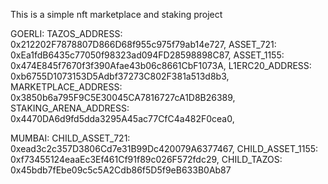 This is a simple nft marketplace and staking project

GOERLI:
TAZOS_ADDRESS: 0x212202F7878807D866D68f955c975f79ab14e727,
ASSET_721: 0xEa1fdB6435c77050f98323ad094FD28598898C87,
ASSET_1155: 0x474E845f7670f3f390Afae43b06c8661CbF1073A,
L1ERC20_ADDRESS: 0xb6755D1073153D5Adbf37273C802F381a513d8b3,
MARKETPLACE_ADDRESS: 0x3850b6a795F9C5E30045CA7816727cA1D8B26389,
STAKING_ARENA_ADDRESS: 0x4470DA6d9fd5dda3295A45ac77CfC4a482F0cea0,

MUMBAI:
CHILD_ASSET_721: 0xead3c2c357D3806Cd7e31B99Dc420079A6377467,
CHILD_ASSET_1155: 0xf73455124eaaEc3Ef461Cf91f89c026F572fdc29,
CHILD_TAZOS: 0x45bdb7fEbe09c5c5A2Cdb86f5D5f9eB633B0Ab87
